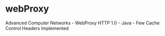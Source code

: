# webProxy
Advanced Computer Networks - WebProxy HTTP 1.0 - Java - Few Cache Control Headers Implemented
